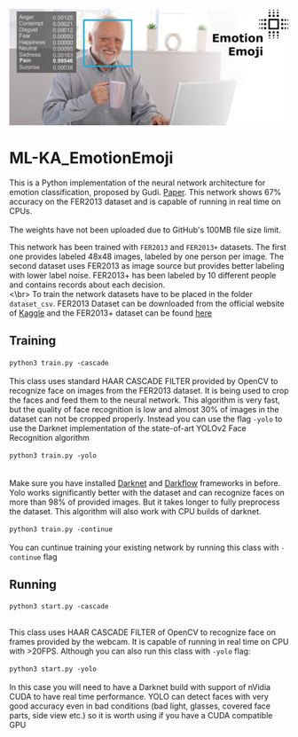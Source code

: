 ![](https://github.com/fraunhoferdiffraction/ML-KA_EmotionEmoji/blob/master/emoji_recognition_cover.png)

# ML-KA_EmotionEmoji

This is a Python implementation of the neural network architecture for emotion classification, proposed by Gudi. [Paper](https://arxiv.org/abs/1512.00743). This network shows 67% accuracy on the FER2013 dataset and is capable of running in real time on CPUs.
<br/>  
The weights have not been uploaded due to GitHub's 100MB file size limit.

This network has been trained with `FER2013` and `FER2013+` datasets. The first one provides labeled 48x48 images, labeled by one person per image. The second dataset uses FER2013 as image source but provides better labeling with lower label noise. FER2013+ has been labeled by 10 different people and contains records about each decision.  
<\br>
To train the network datasets have to be placed in the folder `dataset_csv`. FER2013 Dataset can be downloaded from the official website of [Kaggle](https://www.kaggle.com/c/challenges-in-representation-learning-facial-expression-recognition-challenge/data) and the FER2013+ dataset can be found [here](https://github.com/Microsoft/FERPlus)
## Training
`python3 train.py -cascade`  
</br>
This class uses standard HAAR CASCADE FILTER provided by OpenCV to recognize face on images from the FER2013 dataset. It is being used to crop the faces and feed them to the neural network. This algorithm is very fast, but the quality of face recognition is low and almost 30% of images in the dataset can not be cropped properly. 
Instead you can use the flag `-yolo` to use the Darknet implementation of the state-of-art YOLOv2 Face Recognition algorithm 
</br>  

`python3 train.py -yolo`  
</br>  
Make sure you have installed [Darknet](https://pjreddie.com/darknet/install/) and [Darkflow](https://github.com/thtrieu/darkflow) frameworks in before. Yolo works significantly better with the dataset and can recognize faces on more than 98% of provided images. But it takes longer to fully preprocess the dataset. This algorithm will also work with CPU builds of darknet. </br>

 `python3 train.py -continue`   
</br>
You can cuntinue training your existing network by running this class with `-continue` flag

## Running
 `python3 start.py -cascade`   
</br>

This class uses HAAR CASCADE FILTER of OpenCV to recognize face on frames provided by the webcam. It is capable of running in real time on CPU with >20FPS. Although you can also run this class with `-yolo` flag:  </br>


 `python3 start.py -yolo`   
</br>
In this case you will need to have a Darknet build with support of nVidia CUDA to have real time performance. YOLO can detect faces with very good accuracy even in bad conditions (bad light, glasses, covered face parts, side view etc.) so it is worth using if you have a CUDA compatible GPU
